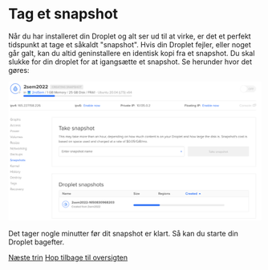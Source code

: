 # Tag et snapshot

Når du har installeret din Droplet og alt ser ud til at virke, er det et perfekt tidspunkt at tage et såkaldt "snapshot". Hvis din Droplet fejler, eller noget går galt, kan du altid geninstallere en identisk kopi fra et snapshot. Du skal slukke for din droplet for at igangsætte et snapshot. Se herunder hvor det gøres:

![snapshot](./images/snapshot.png)

Det tager nogle minutter før dit snapshot er klart. Så kan du starte din Droplet bagefter.

[Næste trin](./deployment.md)
[Hop tilbage til oversigten](./README.md)
